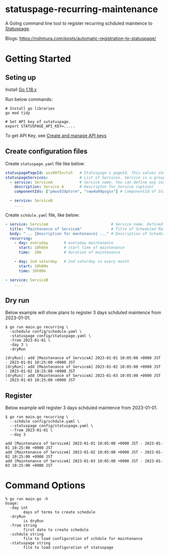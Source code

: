 # statuspage-recurring-maintenance

A Golng command line tool to register recurring schduled maintence to [Statuspage](https://simply.statuspage.io/).

Blogs: https://nshmura.com/posts/automatic-registration-to-statuspage/

# Getting Started

## Seting up

Install [Go 1.18.x](https://go.dev/dl/)

Run below commands: 
```shell
# Install go libraries
go mod tidy

# Set API key of sutatuspage. 
export STATUSPAGE_API_KEY=.....
```

To get API Key, see [Create and manage API keys](https://support.atlassian.com/statuspage/docs/create-and-manage-api-keys/)

## Create configuration files

Create `statuspage.yaml` file like below:

```yaml
statuspagePageId: wzv88f5vctsh   # Statuspage's pageId. This values should be taken from Statuspage console.
statuspageServices:              # List of Services. Service is a group to bind multiple components of Statuspage.
  - service: ServiceA            # Service name. You can define any service name to bind some components. This name is used in `schdule.yaml` file. 
    description: Service A       # Descripton for Service (option)
    componentIds: ["pmws92dptvrm", "rww4w99psgsx"] # ComponentId of Statuspage's Component. This values should be taken from Statuspage console.

  - service: ServiceB
    ....
```

Create `schdule.yaml` file, like below:

```yaml
- service: ServiceA                            # Service name. Defined in `statuspage.yaml` file
  title: "Maintenance of ServiceA"             # Title of Scheduled Maintenance in Statuspage
  body: "... {Description for mantenance} ..." # Description of Scheduled Maintenance in Statuspage
  recurring:
    - day: everyday       # everyday maintenance
      start: 10h05m       # start time of maintenance
      time:  20m          # duration of maintenance

    - day: 2nd saturday   # 2nd saturday in every month
      start: 20h00m
      time: 10h00m

- service: ServiceB
    ....

```


## Dry run

Below example will show plans to register 3 days schduled maintence from 2023-01-01.

```
$ go run main.go recurring \
  -schedule config/schedule.yaml \
  -statuspage config/statuspage.yaml \
  -from 2023-01-01 \
  -day 3 \
  -dryRun

[dryRun]: add [Maintenance of ServiceA] 2023-01-01 10:05:00 +0900 JST - 2023-01-01 10:25:00 +0900 JST
[dryRun]: add [Maintenance of ServiceA] 2023-01-02 10:05:00 +0900 JST - 2023-01-02 10:25:00 +0900 JST
[dryRun]: add [Maintenance of ServiceA] 2023-01-03 10:05:00 +0900 JST - 2023-01-03 10:25:00 +0900 JST
```

## Register

Below example will register 3 days schduled maintence from 2023-01-01.

```
$ go run main.go recurring \
  --schdule config/schdule.yaml \
  --statuspage config/statuspage.yaml \
  --from 2023-01-01 \
  --day 3

add [Maintenance of ServiceA] 2023-01-01 10:05:00 +0900 JST - 2023-01-01 10:25:00 +0900 JST
add [Maintenance of ServiceA] 2023-01-02 10:05:00 +0900 JST - 2023-01-02 10:25:00 +0900 JST
add [Maintenance of ServiceA] 2023-01-03 10:05:00 +0900 JST - 2023-01-03 10:25:00 +0900 JST
```


# Command Options

```
% go run main.go -h
Usage:
  -day int
    	days of terms to create schedule
  -dryRun
    	is dryRun
  -from string
    	first date to create schedule
  -schdule string
    	file to load configuration of schdule for maintenance
  -statuspage string
    	file to load configuration of statuspage
```
